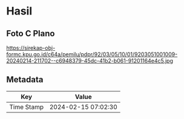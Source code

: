 # Hasil

## Foto C Plano

https://sirekap-obj-formc.kpu.go.id/c64a/pemilu/pdpr/92/03/05/10/01/9203051001009-20240214-211702--c6948379-45dc-41b2-b061-91201164e4c5.jpg


## Metadata

| Key        | Value               |
| ---------- | ------------------- |
| Time Stamp | 2024-02-15 07:02:30 |



